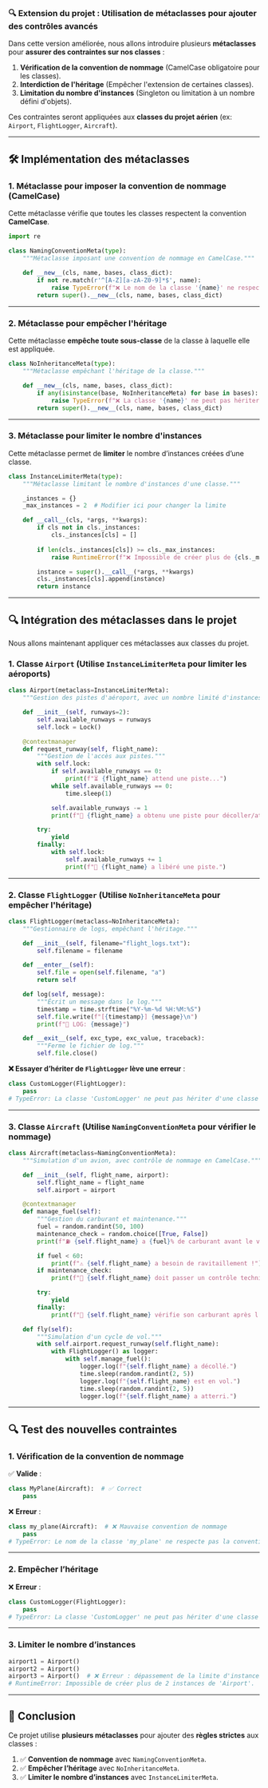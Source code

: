 ### **🔍 Extension du projet : Utilisation de métaclasses pour ajouter des contrôles avancés**
Dans cette version améliorée, nous allons introduire plusieurs **métaclasses** pour **assurer des contraintes sur nos classes** :

1. **Vérification de la convention de nommage** (CamelCase obligatoire pour les classes).  
2. **Interdiction de l'héritage** (Empêcher l'extension de certaines classes).  
3. **Limitation du nombre d'instances** (Singleton ou limitation à un nombre défini d'objets).  

Ces contraintes seront appliquées aux **classes du projet aérien** (ex: `Airport`, `FlightLogger`, `Aircraft`).  

---

## **🛠️ Implémentation des métaclasses**

### **1. Métaclasse pour imposer la convention de nommage (CamelCase)**
Cette métaclasse vérifie que toutes les classes respectent la convention **CamelCase**.

```python
import re

class NamingConventionMeta(type):
    """Métaclasse imposant une convention de nommage en CamelCase."""
    
    def __new__(cls, name, bases, class_dict):
        if not re.match(r'^[A-Z][a-zA-Z0-9]*$', name):
            raise TypeError(f"❌ Le nom de la classe '{name}' ne respecte pas la convention CamelCase.")
        return super().__new__(cls, name, bases, class_dict)
```

---

### **2. Métaclasse pour empêcher l'héritage**
Cette métaclasse **empêche toute sous-classe** de la classe à laquelle elle est appliquée.

```python
class NoInheritanceMeta(type):
    """Métaclasse empêchant l'héritage de la classe."""

    def __new__(cls, name, bases, class_dict):
        if any(isinstance(base, NoInheritanceMeta) for base in bases):
            raise TypeError(f"❌ La classe '{name}' ne peut pas hériter d'une classe utilisant NoInheritanceMeta.")
        return super().__new__(cls, name, bases, class_dict)
```

---

### **3. Métaclasse pour limiter le nombre d'instances**
Cette métaclasse permet de **limiter** le nombre d’instances créées d’une classe.

```python
class InstanceLimiterMeta(type):
    """Métaclasse limitant le nombre d'instances d'une classe."""

    _instances = {}
    _max_instances = 2  # Modifier ici pour changer la limite

    def __call__(cls, *args, **kwargs):
        if cls not in cls._instances:
            cls._instances[cls] = []
        
        if len(cls._instances[cls]) >= cls._max_instances:
            raise RuntimeError(f"❌ Impossible de créer plus de {cls._max_instances} instances de '{cls.__name__}'.")

        instance = super().__call__(*args, **kwargs)
        cls._instances[cls].append(instance)
        return instance
```

---

## **🔍 Intégration des métaclasses dans le projet**
Nous allons maintenant appliquer ces métaclasses aux classes du projet.

### **1. Classe `Airport` (Utilise `InstanceLimiterMeta` pour limiter les aéroports)**
```python
class Airport(metaclass=InstanceLimiterMeta):
    """Gestion des pistes d'aéroport, avec un nombre limité d'instances."""

    def __init__(self, runways=2):
        self.available_runways = runways
        self.lock = Lock()

    @contextmanager
    def request_runway(self, flight_name):
        """Gestion de l'accès aux pistes."""
        with self.lock:
            if self.available_runways == 0:
                print(f"⏳ {flight_name} attend une piste...")
            while self.available_runways == 0:
                time.sleep(1)

            self.available_runways -= 1
            print(f"🛫 {flight_name} a obtenu une piste pour décoller/atterrir.")

        try:
            yield
        finally:
            with self.lock:
                self.available_runways += 1
                print(f"🛬 {flight_name} a libéré une piste.")
```

---

### **2. Classe `FlightLogger` (Utilise `NoInheritanceMeta` pour empêcher l'héritage)**
```python
class FlightLogger(metaclass=NoInheritanceMeta):
    """Gestionnaire de logs, empêchant l'héritage."""

    def __init__(self, filename="flight_logs.txt"):
        self.filename = filename

    def __enter__(self):
        self.file = open(self.filename, "a")
        return self

    def log(self, message):
        """Écrit un message dans le log."""
        timestamp = time.strftime("%Y-%m-%d %H:%M:%S")
        self.file.write(f"[{timestamp}] {message}\n")
        print(f"📜 LOG: {message}")

    def __exit__(self, exc_type, exc_value, traceback):
        """Ferme le fichier de log."""
        self.file.close()
```

**❌ Essayer d’hériter de `FlightLogger` lève une erreur** :
```python
class CustomLogger(FlightLogger):  
    pass
# TypeError: La classe 'CustomLogger' ne peut pas hériter d'une classe utilisant NoInheritanceMeta.
```

---

### **3. Classe `Aircraft` (Utilise `NamingConventionMeta` pour vérifier le nommage)**
```python
class Aircraft(metaclass=NamingConventionMeta):
    """Simulation d'un avion, avec contrôle de nommage en CamelCase."""

    def __init__(self, flight_name, airport):
        self.flight_name = flight_name
        self.airport = airport

    @contextmanager
    def manage_fuel(self):
        """Gestion du carburant et maintenance."""
        fuel = random.randint(50, 100)
        maintenance_check = random.choice([True, False])
        print(f"⛽ {self.flight_name} a {fuel}% de carburant avant le vol.")

        if fuel < 60:
            print(f"⚠️ {self.flight_name} a besoin de ravitaillement !")
        if maintenance_check:
            print(f"🔧 {self.flight_name} doit passer un contrôle technique avant le vol.")

        try:
            yield
        finally:
            print(f"🛑 {self.flight_name} vérifie son carburant après l'atterrissage.")

    def fly(self):
        """Simulation d'un cycle de vol."""
        with self.airport.request_runway(self.flight_name):
            with FlightLogger() as logger:
                with self.manage_fuel():
                    logger.log(f"{self.flight_name} a décollé.")
                    time.sleep(random.randint(2, 5))
                    logger.log(f"{self.flight_name} est en vol.")
                    time.sleep(random.randint(2, 5))
                    logger.log(f"{self.flight_name} a atterri.")
```

---

## **🔍 Test des nouvelles contraintes**

### **1. Vérification de la convention de nommage**
✅ **Valide** :
```python
class MyPlane(Aircraft):  # ✅ Correct
    pass
```
❌ **Erreur** :
```python
class my_plane(Aircraft):  # ❌ Mauvaise convention de nommage
    pass
# TypeError: Le nom de la classe 'my_plane' ne respecte pas la convention CamelCase.
```

---

### **2. Empêcher l’héritage**
❌ **Erreur** :
```python
class CustomLogger(FlightLogger):  
    pass
# TypeError: La classe 'CustomLogger' ne peut pas hériter d'une classe utilisant NoInheritanceMeta.
```

---

### **3. Limiter le nombre d’instances**
```python
airport1 = Airport()
airport2 = Airport()
airport3 = Airport()  # ❌ Erreur : dépassement de la limite d'instances
# RuntimeError: Impossible de créer plus de 2 instances de 'Airport'.
```

---

## **🚀 Conclusion**
Ce projet utilise **plusieurs métaclasses** pour ajouter des **règles strictes** aux classes :
1. ✅ **Convention de nommage** avec `NamingConventionMeta`.  
2. ✅ **Empêcher l’héritage** avec `NoInheritanceMeta`.  
3. ✅ **Limiter le nombre d’instances** avec `InstanceLimiterMeta`.  

